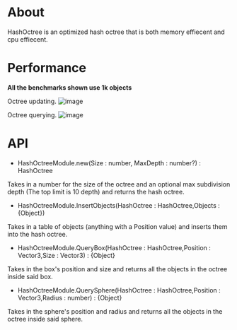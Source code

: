 # About

HashOctree is an optimized hash octree that is both memory effiecent and cpu effiecent. 

# Performance

**All the benchmarks shown use 1k objects**

Octree updating.
![image](https://github.com/omrezkeypie/HashOctree/assets/104690138/857c2655-69d5-43ed-8f1b-017678392ad3)

Octree querying.
![image](https://github.com/omrezkeypie/HashOctree/assets/104690138/14c25158-0e93-4518-ba29-a04e44554de0)

# API

* HashOctreeModule.new(Size : number, MaxDepth : number?) : HashOctree

Takes in a number for the size of the octree and an optional max subdivision depth (The top limit is 10 depth) and returns the hash octree.

* HashOctreeModule.InsertObjects(HashOctree : HashOctree,Objects : {Object})

Takes in a table of objects (anything with a Position value) and inserts them into the hash octree.

* HashOctreeModule.QueryBox(HashOctree : HashOctree,Position : Vector3,Size : Vector3) : {Object}

Takes in the box's position and size and returns all the objects in the octree inside said box.

* HashOctreeModule.QuerySphere(HashOctree : HashOctree,Position : Vector3,Radius : number) : {Object}

Takes in the sphere's position and radius and returns all the objects in the octree inside said sphere.
